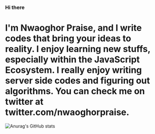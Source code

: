 ### Hi there 

# I'm Nwaoghor Praise, and I write codes that bring your ideas to reality. I enjoy learning new stuffs, especially within the JavaScript Ecosystem. I really enjoy writing server side codes and figuring out algorithms. You can check me on twitter at twitter.com/nwaoghorpraise. 

![Anurag's GitHub stats](https://github-readme-stats.vercel.app/api?username=NwaoghorPraise2&hide=contribs,prs)
